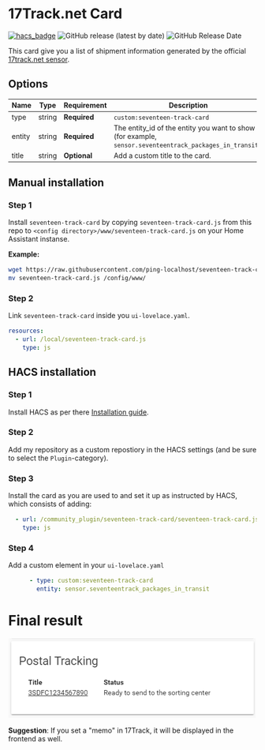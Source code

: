 # 17Track.net Card

[![hacs_badge](https://img.shields.io/badge/HACS-Custom-orange.svg?style=for-the-badge)](https://github.com/hacs/integration) ![GitHub release (latest by date)](https://img.shields.io/github/v/release/ping-localhost/seventeen-track-card?style=for-the-badge) ![GitHub Release Date](https://img.shields.io/github/release-date/ping-localhost/seventeen-track-card?style=for-the-badge)

This card give you a list of shipment information generated by the official [17track.net sensor](https://www.home-assistant.io/components/seventeentrack/).

## Options

| Name | Type | Requirement | Description
| ---- | ---- | ------- | -----------
| type | string | **Required** | `custom:seventeen-track-card`
| entity | string | **Required** | The entity_id of the entity you want to show (for example, `sensor.seventeentrack_packages_in_transit`).
| title | string | **Optional** | Add a custom title to the card.

## Manual installation

### Step 1

Install `seventeen-track-card` by copying `seventeen-track-card.js` from this repo to `<config directory>/www/seventeen-track-card.js` on your Home Assistant instanse.

**Example:**

```bash
wget https://raw.githubusercontent.com/ping-localhost/seventeen-track-card/master/seventeen-track-card.js
mv seventeen-track-card.js /config/www/
```

### Step 2

Link `seventeen-track-card` inside you `ui-lovelace.yaml`.

```yaml
resources:
  - url: /local/seventeen-track-card.js
    type: js
```

## HACS installation

### Step 1

Install HACS as per there [Installation guide](https://hacs.netlify.com/installation/manual/).

### Step 2

Add my repository as a custom repostiory in the HACS settings (and be sure to select the `Plugin`-category). 

### Step 3

Install the card as you are used to and set it up as instructed by HACS, which consists of adding:
``` yml
  - url: /community_plugin/seventeen-track-card/seventeen-track-card.js
    type: js
```

### Step 4

Add a custom element in your `ui-lovelace.yaml`

```yaml
      - type: custom:seventeen-track-card
        entity: sensor.seventeentrack_packages_in_transit
```

# Final result

![example](example.png)

**Suggestion**: If you set a "memo" in 17Track, it will be displayed in the frontend as well.
